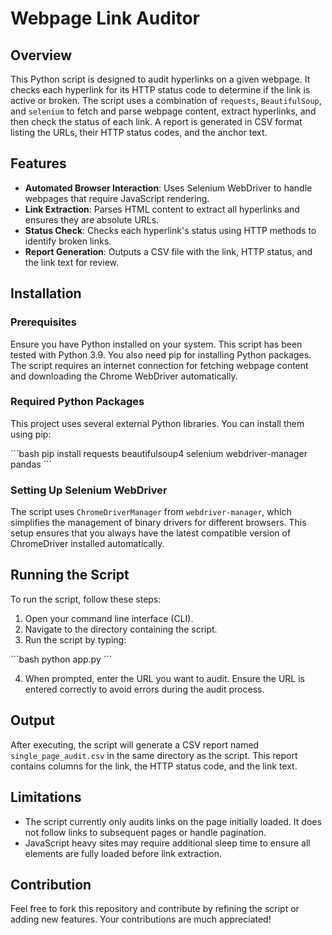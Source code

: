 
# Webpage Link Auditor

## Overview
This Python script is designed to audit hyperlinks on a given webpage. It checks each hyperlink for its HTTP status code to determine if the link is active or broken. The script uses a combination of `requests`, `BeautifulSoup`, and `selenium` to fetch and parse webpage content, extract hyperlinks, and then check the status of each link. A report is generated in CSV format listing the URLs, their HTTP status codes, and the anchor text.

## Features
- **Automated Browser Interaction**: Uses Selenium WebDriver to handle webpages that require JavaScript rendering.
- **Link Extraction**: Parses HTML content to extract all hyperlinks and ensures they are absolute URLs.
- **Status Check**: Checks each hyperlink's status using HTTP methods to identify broken links.
- **Report Generation**: Outputs a CSV file with the link, HTTP status, and the link text for review.

## Installation

### Prerequisites
Ensure you have Python installed on your system. This script has been tested with Python 3.9. You also need pip for installing Python packages. The script requires an internet connection for fetching webpage content and downloading the Chrome WebDriver automatically.

### Required Python Packages
This project uses several external Python libraries. You can install them using pip:

\```bash
pip install requests beautifulsoup4 selenium webdriver-manager pandas
\```

### Setting Up Selenium WebDriver
The script uses `ChromeDriverManager` from `webdriver-manager`, which simplifies the management of binary drivers for different browsers. This setup ensures that you always have the latest compatible version of ChromeDriver installed automatically.

## Running the Script

To run the script, follow these steps:

1. Open your command line interface (CLI).
2. Navigate to the directory containing the script.
3. Run the script by typing:

\```bash
python app.py
\```

4. When prompted, enter the URL you want to audit. Ensure the URL is entered correctly to avoid errors during the audit process.

## Output
After executing, the script will generate a CSV report named `single_page_audit.csv` in the same directory as the script. This report contains columns for the link, the HTTP status code, and the link text.

## Limitations
- The script currently only audits links on the page initially loaded. It does not follow links to subsequent pages or handle pagination.
- JavaScript heavy sites may require additional sleep time to ensure all elements are fully loaded before link extraction.

## Contribution
Feel free to fork this repository and contribute by refining the script or adding new features. Your contributions are much appreciated!
